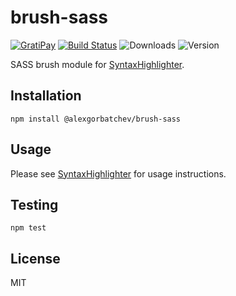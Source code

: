 # brush-sass

[![GratiPay](https://img.shields.io/gratipay/user/alexgorbatchev.svg)](https://gratipay.com/alexgorbatchev/)
[![Build Status](https://travis-ci.org/syntaxhighlighter/brush-sass.svg)](https://travis-ci.org/syntaxhighlighter/brush-sass)
![Downloads](https://img.shields.io/npm/dm/@alexgorbatchev/brush-sass.svg)
![Version](https://img.shields.io/npm/v/@alexgorbatchev/brush-sass.svg)

SASS brush module for [SyntaxHighlighter](https://github.com/syntaxhighlighter/syntaxhighlighter).

## Installation

```
npm install @alexgorbatchev/brush-sass
```

## Usage

Please see [SyntaxHighlighter](https://github.com/syntaxhighlighter/syntaxhighlighter) for usage instructions.

## Testing

```
npm test
```

## License

MIT
